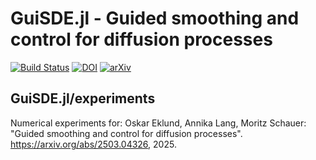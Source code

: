 # GuiSDE.jl - Guided smoothing and control for diffusion processes

[![Build Status](https://github.com/mschauer/GuiSDE.jl/actions/workflows/CI.yml/badge.svg?branch=main)](https://github.com/mschauer/GuiSDE.jl/actions/workflows/CI.yml?query=branch%3Amain)
[![DOI](https://zenodo.org/badge/DOI/10.5281/zenodo.14984662.svg)](https://doi.org/10.5281/zenodo.14984662)
[![arXiv](https://img.shields.io/badge/arXiv-2503.04326-b31b1b.svg)](https://arxiv.org/abs/2503.04326)

## GuiSDE.jl/experiments

Numerical experiments for: Oskar Eklund, Annika Lang, Moritz Schauer: "Guided smoothing and control for diffusion processes". https://arxiv.org/abs/2503.04326, 2025.    

